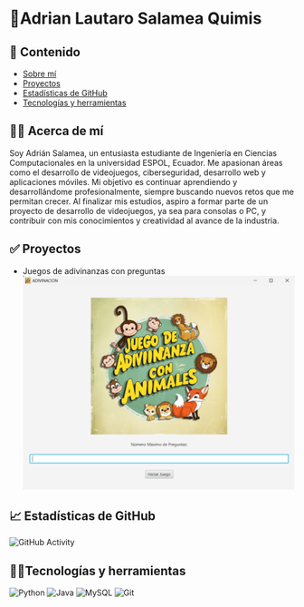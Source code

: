 # 👋Adrian Lautaro Salamea Quimis
## 💎 Contenido
* [Sobre mí](#-acerca-de-mí)
* [Proyectos](#-proyectos)
* [Estadísticas de GitHub](#-estadísticas-de-github)
* [Tecnologías y herramientas](#-tecnologías-y-herramientas)


## 🧑‍💼 Acerca de mí
Soy Adrián Salamea, un entusiasta estudiante de Ingeniería en Ciencias Computacionales en la universidad ESPOL, Ecuador. Me apasionan áreas como el desarrollo de videojuegos, ciberseguridad, desarrollo web y aplicaciones móviles. Mi objetivo es continuar aprendiendo y desarrollándome profesionalmente, siempre buscando nuevos retos que me permitan crecer. Al finalizar mis estudios, aspiro a formar parte de un proyecto de desarrollo de videojuegos, ya sea para consolas o PC, y contribuir con mis conocimientos y creatividad al avance de la industria.
## ✅ Proyectos
* Juegos de adivinanzas con preguntas
![Descripción de la imagen](./imagenes/ProyectoAdivinanzas.png)
## 📈 Estadísticas de GitHub
![GitHub Activity](https://github-readme-stats.vercel.app/api?username=Adrianlsq2000&show_icons=true)

## 🧑‍💻Tecnologías y herramientas
![Python](https://img.shields.io/badge/-Python-3776AB?style=flat-square&logo=python&logoColor=white)
![Java](https://img.shields.io/badge/-Java-blue?style=flat&logo=java)
![MySQL](https://img.shields.io/badge/-MySQL-4479A1?style=flat-square&logo=mysql&logoColor=white)
![Git](https://img.shields.io/badge/-Git-F05032?style=flat-square&logo=git&logoColor=white)



